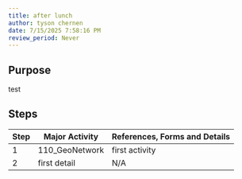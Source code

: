 ```yaml
---
title: after lunch
author: tyson chernen
date: 7/15/2025 7:58:16 PM
review_period: Never
---
```


## Purpose
test

## Steps

| Step | Major Activity | References, Forms and Details |
|------|----------------|-------------------------------|
| 1 | 110_GeoNetwork | first activity |
| 2 | first detail | N/A |
